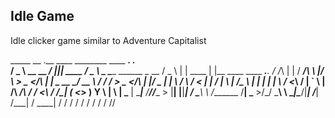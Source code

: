 ## Idle Game
Idle clicker game similar to Adventure Capitalist

   _____                  __  .__           ____    ________                           ____         ____.      .__                         
  /  _  \  __ __  _______/  |_|__| ____    /  _ \   \______ \_______   ______  _  __  /  _ \       |    | ____ |  |__   ____   ____ ___.__.
 /  /_\  \|  |  \/  ___/\   __\  |/    \   >  _ </\  |    |  \_  __ \_/ __ \ \/ \/ /  >  _ </\     |    |/  _ \|  |  \ /    \ /    <   |  |
/    |    \  |  /\___ \  |  | |  |   |  \ /  <_\ \/  |    `   \  | \/\  ___/\     /  /  <_\ \/ /\__|    (  <_> )   Y  \   |  \   |  \___  |
\____|__  /____//____  > |__| |__|___|  / \_____\ \ /_______  /__|    \___  >\/\_/   \_____\ \ \________|\____/|___|  /___|  /___|  / ____|
        \/           \/               \/         \/         \/            \/                \/                      \/     \/     \/\/     
